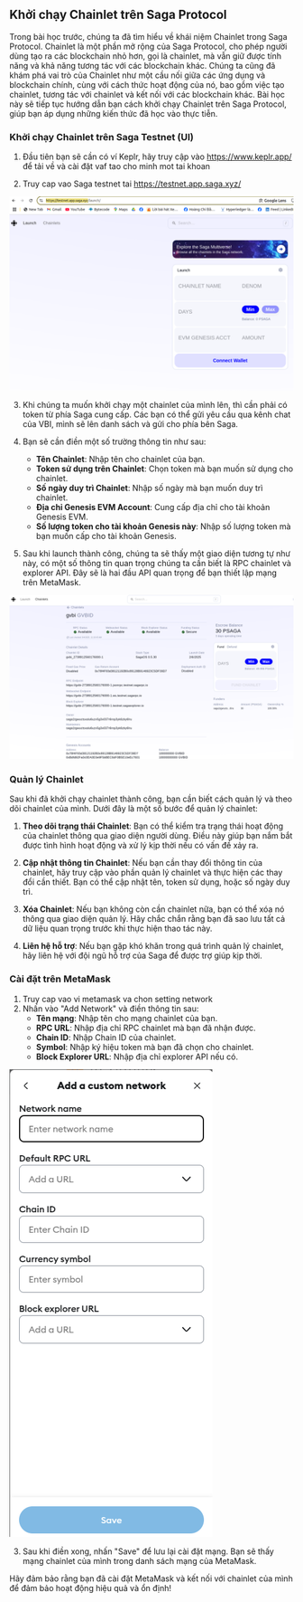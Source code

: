 ## Khởi chạy Chainlet trên Saga Protocol

Trong bài học trước, chúng ta đã tìm hiểu về khái niệm Chainlet trong Saga Protocol. Chainlet là một phần mở rộng của Saga Protocol, cho phép người dùng tạo ra các blockchain nhỏ hơn, gọi là chainlet, mà vẫn giữ được tính năng và khả năng tương tác với các blockchain khác. Chúng ta cũng đã khám phá vai trò của Chainlet như một cầu nối giữa các ứng dụng và blockchain chính, cùng với cách thức hoạt động của nó, bao gồm việc tạo chainlet, tương tác với chainlet và kết nối với các blockchain khác. Bài học này sẽ tiếp tục hướng dẫn bạn cách khởi chạy Chainlet trên Saga Protocol, giúp bạn áp dụng những kiến thức đã học vào thực tiễn.

### Khởi chạy Chainlet trên Saga Testnet (UI)

1. Đầu tiên bạn sẽ cần có ví Keplr, hãy truy cập vào https://www.keplr.app/ để tải về và cài đặt vaf tao cho minh mot tai khoan

2. Truy cap vao Saga testnet tai https://testnet.app.saga.xyz/

![Hướng dẫn khởi chạy Chainlet trên Saga Testnet](../assets/img/saga_testnet_ls3.png)

3. Khi chúng ta muốn khởi chạy một chainlet của mình lên, thì cần phải có token từ phía Saga cung cấp. Các bạn có thể gửi yêu cầu qua kênh chat của VBI, mình sẽ lên danh sách và gửi cho phía bên Saga.

4. Bạn sẽ cần điền một số trường thông tin như sau:
   - **Tên Chainlet**: Nhập tên cho chainlet của bạn.
   - **Token sử dụng trên Chainlet**: Chọn token mà bạn muốn sử dụng cho chainlet.
   - **Số ngày duy trì Chainlet**: Nhập số ngày mà bạn muốn duy trì chainlet.
   - **Địa chỉ Genesis EVM Account**: Cung cấp địa chỉ cho tài khoản Genesis EVM.
   - **Số lượng token cho tài khoản Genesis này**: Nhập số lượng token mà bạn muốn cấp cho tài khoản Genesis.

5. Sau khi launch thành công, chúng ta sẽ thấy một giao diện tương tự như này, có một số thông tin quan trọng chúng ta cần biết là RPC chainlet và explorer API. Đây sẽ là hai đầu API quan trọng để bạn thiết lập mạng trên MetaMask.

![Hướng dẫn quản lý Chainlet](../assets/img/chainlet_manage_ls3.png)

### Quản lý Chainlet

Sau khi đã khởi chạy chainlet thành công, bạn cần biết cách quản lý và theo dõi chainlet của mình. Dưới đây là một số bước để quản lý chainlet:

1. **Theo dõi trạng thái Chainlet**: Bạn có thể kiểm tra trạng thái hoạt động của chainlet thông qua giao diện người dùng. Điều này giúp bạn nắm bắt được tình hình hoạt động và xử lý kịp thời nếu có vấn đề xảy ra.

2. **Cập nhật thông tin Chainlet**: Nếu bạn cần thay đổi thông tin của chainlet, hãy truy cập vào phần quản lý chainlet và thực hiện các thay đổi cần thiết. Bạn có thể cập nhật tên, token sử dụng, hoặc số ngày duy trì.

3. **Xóa Chainlet**: Nếu bạn không còn cần chainlet nữa, bạn có thể xóa nó thông qua giao diện quản lý. Hãy chắc chắn rằng bạn đã sao lưu tất cả dữ liệu quan trọng trước khi thực hiện thao tác này.

4. **Liên hệ hỗ trợ**: Nếu bạn gặp khó khăn trong quá trình quản lý chainlet, hãy liên hệ với đội ngũ hỗ trợ của Saga để được trợ giúp kịp thời.

### Cài đặt trên MetaMask

1. Truy cap vao vi metamask va chon setting network
2. Nhấn vào "Add Network" và điền thông tin sau:
   - **Tên mạng**: Nhập tên cho mạng chainlet của bạn.
   - **RPC URL**: Nhập địa chỉ RPC chainlet mà bạn đã nhận được.
   - **Chain ID**: Nhập Chain ID của chainlet.
   - **Symbol**: Nhập ký hiệu token mà bạn đã chọn cho chainlet.
   - **Block Explorer URL**: Nhập địa chỉ explorer API nếu có.

![Hướng dẫn cài đặt trên MetaMask](../assets/img/metamask_ls3.png)

3. Sau khi điền xong, nhấn "Save" để lưu lại cài đặt mạng. Bạn sẽ thấy mạng chainlet của mình trong danh sách mạng của MetaMask.


Hãy đảm bảo rằng bạn đã cài đặt MetaMask và kết nối với chainlet của mình để đảm bảo hoạt động hiệu quả và ổn định!
